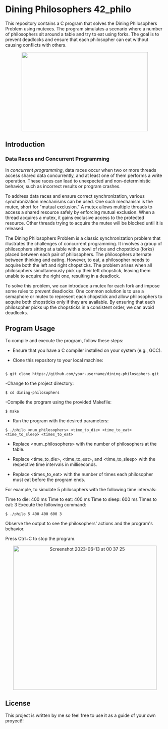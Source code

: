 # Dining Philosophers 42_philo
This repository contains a C program that solves the Dining Philosophers Problem using mutexes. The program simulates a scenario where a number of philosophers sit around a table and try to eat using forks. The goal is to prevent deadlocks and ensure that each philosopher can eat without causing conflicts with others.
<p align="center">
<img src="https://cdn.battlefy.com/blog/5f5978933ed49802100b173d26a8eee0c0c60d68cacac0e26598f47b108ad9da.jpeg" width="400" height="250">
</p>

## Introduction
### Data Races and Concurrent Programming
In *concurrent programming*, data races occur when two or more threads access shared data concurrently, and at least one of them performs a write operation. These races can lead to unexpected and non-deterministic behavior, such as incorrect results or program crashes.

To address data races and ensure correct synchronization, various synchronization mechanisms can be used. One such mechanism is the mutex, short for "mutual exclusion." A mutex allows multiple threads to access a shared resource safely by enforcing mutual exclusion. When a thread acquires a mutex, it gains exclusive access to the protected resource. Other threads trying to acquire the mutex will be blocked until it is released.

The Dining Philosophers Problem is a classic synchronization problem that illustrates the challenges of concurrent programming. It involves a group of philosophers sitting at a table with a bowl of rice and chopsticks (forks) placed between each pair of philosophers. The philosophers alternate between thinking and eating. However, to eat, a philosopher needs to acquire both the left and right chopsticks. The problem arises when all philosophers simultaneously pick up their left chopstick, leaving them unable to acquire the right one, resulting in a deadlock.

To solve this problem, we can introduce a mutex for each fork and impose some rules to prevent deadlocks. One common solution is to use a semaphore or mutex to represent each chopstick and allow philosophers to acquire both chopsticks only if they are available. By ensuring that each philosopher picks up the chopsticks in a consistent order, we can avoid deadlocks.

## Program Usage
To compile and execute the program, follow these steps:

- Ensure that you have a C compiler installed on your system (e.g., GCC).

- Clone this repository to your local machine:

```shell

$ git clone https://github.com/your-username/dining-philosophers.git
```
-Change to the project directory:

```shell
$ cd dining-philosophers
```
-Compile the program using the provided Makefile:

```shell
$ make
````

- Run the program with the desired parameters:

```shell
$ ./philo <num_philosophers> <time_to_die> <time_to_eat> <time_to_sleep> <times_to_eat>
```
- Replace <num_philosophers> with the number of philosophers at the table.

- Replace <time_to_die>, <time_to_eat>, and <time_to_sleep> with the respective time intervals in milliseconds.

- Replace <times_to_eat> with the number of times each philosopher must eat before the program ends.

For example, to simulate 5 philosophers with the following time intervals:

Time to die: 400 ms
Time to eat: 400 ms
Time to sleep: 600 ms
Times to eat: 3
Execute the following command:
```shell
$ ./philo 5 400 400 600 3
```
Observe the output to see the philosophers' actions and the program's behavior.

Press Ctrl+C to stop the program.
<p align="center">
<img width="455" alt="Screenshot 2023-06-13 at 00 37 25" src="https://github.com/mariogalis/42_philo/assets/44349256/7852dc6a-bef3-4a4c-94ff-f05706139a6a">
</p>

## License
This project is written by me so feel free to use it as a guide of your own proyect!!
